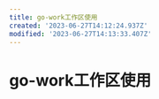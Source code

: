 ```yaml
---
title: go-work工作区使用
created: '2023-06-27T14:12:24.937Z'
modified: '2023-06-27T14:13:33.407Z'
---
```


# go-work工作区使用
